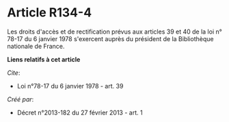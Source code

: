# Article R134-4

Les droits d'accès et de rectification prévus aux articles 39 et 40 de la loi n° 78-17 du 6 janvier 1978 s'exercent auprès du
président de la Bibliothèque nationale de France.

**Liens relatifs à cet article**

_Cite_:

  - Loi n°78-17 du 6 janvier 1978 - art. 39

_Créé par_:

  - Décret n°2013-182 du 27 février 2013 - art. 1
